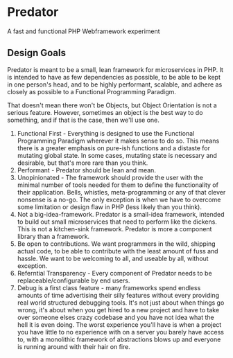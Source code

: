 # Predator

A fast and functional PHP Webframework experiment

## Design Goals

Predator is meant to be a small, lean framework for microservices in PHP. It is intended to have as few dependencies as possible, to be able to be kept in one person's head, and to be highly performant, scalable, and adhere as closely as possible to a Functional Programming Paradigm.

That doesn't mean there won't be Objects, but Object Orientation is not a serious feature. However, sometimes an object is the best way to do something, and if that is the case, then we'll use one.

1. Functional First - Everything is designed to use the Functional Programming Paradigm wherever it makes sense to do so. This means there is a greater emphasis on pure-ish functions and a distaste for mutating global state. In some cases, mutating state is necessary and desirable, but that's more rare than you think.
2. Performant - Predator should be lean and mean.
3. Unopinionated - The framework should provide the user with the minimal number of tools needed for them to define the functionality of their application. Bells, whistles, meta-programming or any of that clever nonsense is a no-go. The only exception is when we have to overcome some limitation or design flaw in PHP (less likely than you think). 
4. Not a big-idea-framework. Predator is a small-idea framework, intended to build out small microservices that need to perform like the dickens. This is not a kitchen-sink framework. Predator is more a component library than a framework.
5. Be open to contributions. We want programmers in the wild, shipping actual code, to be able to contribute with the least amount of fuss and hassle. We want to be welcoming to all, and useable by all, without exception.
6. Referntial Transparency - Every component of Predator needs to be replaceable/configurable by end users. 
7. Debug is a first class feature - many frameworks spend endless amounts of time advertising their silly features without every providing real world structured debugging tools. It's not just about when things go wrong, it's about when you get hired to a new project and have to take over someone elses crazy codebase and you have not idea what the hell it is even doing. The worst experience you'll have is when a project you have little to no experience with on a server you barely have access to, with a monolithic framework of abstractions blows up and everyone is running around with their hair on fire. 

